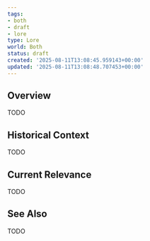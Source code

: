 ```yaml
---
tags:
- both
- draft
- lore
type: Lore
world: Both
status: draft
created: '2025-08-11T13:08:45.959143+00:00'
updated: '2025-08-11T13:08:48.707453+00:00'
---
```



## Overview

TODO
## Historical Context

TODO
## Current Relevance

TODO
## See Also

TODO
